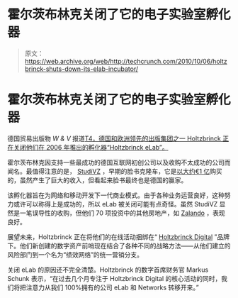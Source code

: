 # 霍尔茨布林克关闭了它的电子实验室孵化器

> 原文：<https://web.archive.org/web/http://techcrunch.com/2010/10/06/holtzbrinck-shuts-down-its-elab-incubator/>

# 霍尔茨布林克关闭了它的电子实验室孵化器

德国贸易出版物 *W & V* 报道[T4，德国和欧洲领先的出版集团之一 Holtzbrinck 正在关闭他们在 2006 年推出的孵化器“Holtzbrinck eLab”。](https://web.archive.org/web/20230316061533/http://www.wuv.de/nachrichten/digital/holtzbrinck_elab_vor_dem_aus "http://www.wuv.de/nachrichten/digital/holtzbrinck_elab_vor_dem_aus")

霍尔茨布林克因支持一些最成功的德国互联网初创公司以及收购不太成功的公司而闻名。最值得注意的是， [StudiVZ](https://web.archive.org/web/20230316061533/http://www.crunchbase.com/product/studivz) ，早期的脸书克隆车，它是[以大约€1 亿](https://web.archive.org/web/20230316061533/https://techcrunch.com/2007/01/03/german-facebook-clone-sells-for-e100-million/ "https://techcrunch.com/2007/01/03/german-facebook-clone-sells-for-e100-million/")购买的，虽然产生了巨大的收入，但看起来脸书最终也是德国的赢家。

该孵化器旨在为网络和移动开发下一代商业模式。由于各种业务运营良好，这种努力或许可以称得上是成功的，所以 eLab 被关闭可能有点奇怪。虽然 StudiVZ 显然是一笔误导性的收购，但他们 70 项投资中的其他房地产，如 [Zalando](https://web.archive.org/web/20230316061533/http://www.crunchbase.com/company/zalando) ，表现良好。

展望未来，Holtzbrinck 正在将他们的在线活动捆绑在“ [Holtzbrinck Digital](https://web.archive.org/web/20230316061533/http://www.holtzbrinck-digital.com/ "http://www.holtzbrinck-digital.com/") ”品牌下。他们新创建的数字资产前哨现在结合了各种不同的战略方法——从他们建立的风险部门到一个名为“绩效网络”的统一营销分支。

关闭 eLab 的原因还不完全清楚。Holtzbrinck 的数字首席财务官 Markus Schunk 表示，“在过去几个月专注于 Holtzbrinck Digital 的核心活动的同时，我们将把注意力从我们 100%拥有的公司 eLab 和 Networks 转移开来。”
